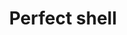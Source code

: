 ---
layout: item
title: Perfect shell
item-id: 10995
datatable: true
id: 10995
name: "Perfect shell"
members: true
lowalch: 400
highalch: 600
examine: "A perfect example of a tortoise shell."
monsters:
  - id: 6075
    name: "Tortoise"
    members: true
    combat_level: 79
    wiki_url: "https://oldschool.runescape.wiki/w/Tortoise#No_riders"
    drops:
      - quantity: "1-3"
        rarity: 0.015625
    image: "https://oldschool.runescape.wiki/images/c/cd/Tortoise.png?a9a47"
  - id: 6076
    name: "Tortoise"
    members: true
    combat_level: 92
    wiki_url: "https://oldschool.runescape.wiki/w/Tortoise#With_riders"
    drops:
      - quantity: "1-3"
        rarity: 0.015625
    image: "https://oldschool.runescape.wiki/images/c/cd/Tortoise.png?a9a47"
---
